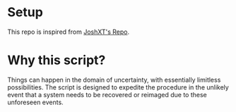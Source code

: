 # Setup
This repo is inspired from [JoshXT's Repo](https://github.com/Josh-XT/Setup).

# Why this script?
Things can happen in the domain of uncertainty, with essentially limitless possibilities. The script is designed to expedite the procedure in the unlikely event that a system needs to be recovered or reimaged due to these unforeseen events.
